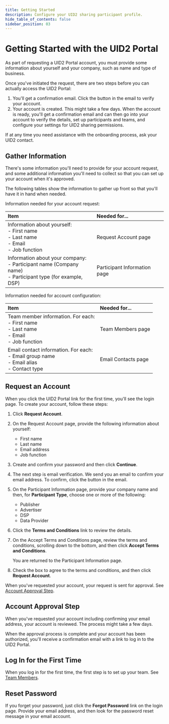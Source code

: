 ```yaml
---
title: Getting Started
description: Configure your UID2 sharing participant profile.
hide_table_of_contents: false
sidebar_position: 03
---
```


# Getting Started with the UID2 Portal

As part of requesting a UID2 Portal account, you must provide some information about yourself and your company, such as name and type of business.

Once you've initiated the request, there are two steps before you can actually access the UID2 Portal:

1. You'll get a confirmation email. Click the button in the email to verify your account.
1. Your account is created. This might take a few days. When the account is ready, you'll get a confirmation email and can then go into your account to verify the details, set up participants and teams, and configure your settings for UID2 sharing permissions.

If at any time you need assistance with the onboarding process, ask your UID2 contact.

<!-- It includes the following:

- [Gather Information](#gather-information)
- [Request an Account](#request-an-account)
- [Account Approval Step](#account-approval-step)
- [Log In for the First Time](#log-in-for-the-first-time)
- [Reset Password](#reset-password) -->

## Gather Information

There's some information you'll need to provide for your account request, and some additional information you'll need to collect so that you can set up your account when it's approved.

The following tables show the information to gather up front so that you'll have it in hand when needed.

Information needed for your account request:

| Item | Needed for... | 
| :--- | :--- |
| Information about yourself:<br/>- First name<br/>- Last name<br/>- Email<br/>- Job function | Request Account page |
| Information about your company:<br/>- Participant name (Company name)<br/>- Participant type (for example, DSP) | Participant Information page |

Information needed for account configuration:

| Item | Needed for... | 
| :--- | :--- |
| Team member information. For each:<br/>- First name<br/>- Last name<br/>- Email<br/>- Job function | Team Members page|
| Email contact information. For each:<br/>- Email group name<br/>- Email alias<br/>- Contact type | Email Contacts page |

## Request an Account

When you click the UID2 Portal link for the first time, you'll see the login page. To create your account, follow these steps:

1. Click **Request Account**.

2. On the Request Account page, provide the following information about yourself:

   - First name
   - Last name
   - Email address
   - Job function

3. Create and confirm your password and then click **Continue**.

4. The next step is email verification. We send you an email to confirm your email address. To confirm, click the button in the email.

4. On the Participant Information page, provide your company name and then, for **Participant Type**, choose one or more of the following:
 
   - Publisher
   - Advertiser
   - DSP
   - Data Provider

5. Click the **Terms and Conditions** link to review the details.

6. On the Accept Terms and Conditions page, review the terms and conditions, scrolling down to the bottom, and then click **Accept Terms and Conditions**.

   You are returned to the Participant Information page.

3. Check the box to agree to the terms and conditions, and then click **Request Account**.

When you've requested your account, your request is sent for approval. See [Account Approval Step](#account-approval-step).

## Account Approval Step

When you've requested your account including confirming your email address, your account is reviewed. The process might take a few days.

When the approval process is complete and your account has been authorized, you'll receive a confirmation email with a link to log in to the UID2 Portal.

## Log In for the First Time

When you log in for the first time, the first step is to set up your team. See [Team Members](team-members.md).

## Reset Password

If you forget your password, just click the **Forgot Password** link on the login page. Provide your email address, and then look for the password reset message in your email account.
